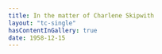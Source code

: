 ```yaml
---
title: In the matter of Charlene Skipwith
layout: "tc-single"
hasContentInGallery: true
date: 1958-12-15
---
```


